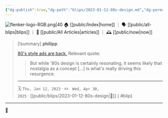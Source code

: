```yaml
---
{"dg-publish":true,"dg-path":"blips/2023-01-12-80s-design.md","dg-permalink":"2023/01/12/80s-design/","permalink":"/2023/01/12/80s-design/","title":"philipp @ 2023-01-12"}
---
```



<div class="transclusion internal-embed is-loaded"><div class="markdown-embed">




![flenker-logo-RGB.png|40](/img/user/attachments/flenker-logo-RGB.png)
🏠 [[public/Index\|home]]  ⋮ 🗣️ [[public/all-blips\|blips]] ⋮  📝 [[public/All Articles\|articles]]  ⋮ 🕰️ [[public/now\|now]]


</div></div>


> [!summary] **philipp**:
>
> [80's style ads are back.](https://eyeondesign.aiga.org/the-80s-are-back-baby/) Relevant quote:
>
> > But while '80s design is certainly resonating, it seems likely that nostalgia as a concept [...] is what's really driving this resurgence.
> - - -
>
> 🗓️ <code>Thu, Jan 12, 2023</code>  · ✏️ <code> Wed, Apr 30, 2025</code>  · [[public/blips/2023-01-12-80s-design\|🔗]]
{ #blip}


- - -

 👾

